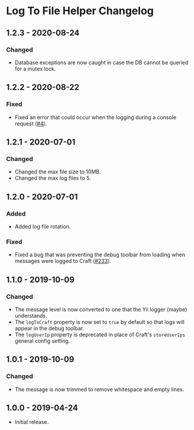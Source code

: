 # Log To File Helper Changelog

## 1.2.3 - 2020-08-24
### Changed 
- Database exceptions are now caught in case the DB cannot be queried for a mutex lock.

## 1.2.2 - 2020-08-22
### Fixed 
- Fixed an error that could occur when the logging during a console request ([#4](https://github.com/putyourlightson/craft-log-to-file/issues/4)).

## 1.2.1 - 2020-07-01
### Changed
- Changed the max file size to 10MB.
- Changed the max log files to 5.

## 1.2.0 - 2020-07-01
### Added
- Added log file rotation.

### Fixed
- Fixed a bug that was preventing the debug toolbar from loading when messages were logged to Craft ([#233](https://github.com/putyourlightson/craft-blitz/issues/233)).

## 1.1.0 - 2019-10-09
### Changed
- The message level is now converted to one that the Yii logger (maybe) understands.
- The `logToCraft` property is now set to `true` by default so that logs will appear in the debug toolbar.
- The `logUserIp` property is deprecated in place of Craft's `storeUserIps` general config setting.

## 1.0.1 - 2019-10-09
### Changed
- The message is now trimmed to remove whitespace and empty lines.

## 1.0.0 - 2019-04-24
- Initial release.
